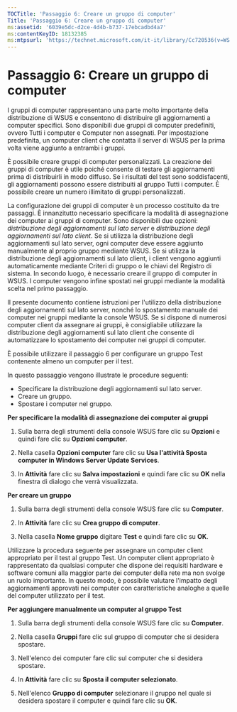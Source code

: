 ```yaml
---
TOCTitle: 'Passaggio 6: Creare un gruppo di computer'
Title: 'Passaggio 6: Creare un gruppo di computer'
ms:assetid: '6039e5dc-d2ce-4d4b-b737-17ebcadbd4a7'
ms:contentKeyID: 18132385
ms:mtpsurl: 'https://technet.microsoft.com/it-it/library/Cc720536(v=WS.10)'
---
```


Passaggio 6: Creare un gruppo di computer
=========================================

I gruppi di computer rappresentano una parte molto importante della distribuzione di WSUS e consentono di distribuire gli aggiornamenti a computer specifici. Sono disponibili due gruppi di computer predefiniti, ovvero Tutti i computer e Computer non assegnati. Per impostazione predefinita, un computer client che contatta il server di WSUS per la prima volta viene aggiunto a entrambi i gruppi.

È possibile creare gruppi di computer personalizzati. La creazione dei gruppi di computer è utile poiché consente di testare gli aggiornamenti prima di distribuirli in modo diffuso. Se i risultati del test sono soddisfacenti, gli aggiornamenti possono essere distribuiti al gruppo Tutti i computer. È possibile creare un numero illimitato di gruppi personalizzati.

La configurazione dei gruppi di computer è un processo costituito da tre passaggi. È innanzitutto necessario specificare la modalità di assegnazione dei computer ai gruppi di computer. Sono disponibili due opzioni: *distribuzione degli aggiornamenti sul lato server* e *distribuzione degli aggiornamenti sul lato client*. Se si utilizza la distribuzione degli aggiornamenti sul lato server, ogni computer deve essere aggiunto manualmente al proprio gruppo mediante WSUS. Se si utilizza la distribuzione degli aggiornamenti sul lato client, i client vengono aggiunti automaticamente mediante Criteri di gruppo o le chiavi del Registro di sistema. In secondo luogo, è necessario creare il gruppo di computer in WSUS. I computer vengono infine spostati nei gruppi mediante la modalità scelta nel primo passaggio.

Il presente documento contiene istruzioni per l'utilizzo della distribuzione degli aggiornamenti sul lato server, nonché lo spostamento manuale dei computer nei gruppi mediante la console WSUS. Se si dispone di numerosi computer client da assegnare ai gruppi, è consigliabile utilizzare la distribuzione degli aggiornamenti sul lato client che consente di automatizzare lo spostamento dei computer nei gruppi di computer.

È possibile utilizzare il passaggio 6 per configurare un gruppo Test contenente almeno un computer per il test.

In questo passaggio vengono illustrate le procedure seguenti:

-   Specificare la distribuzione degli aggiornamenti sul lato server.
-   Creare un gruppo.
-   Spostare i computer nel gruppo.

**Per specificare la modalità di assegnazione dei computer ai gruppi**
1.  Sulla barra degli strumenti della console WSUS fare clic su **Opzioni** e quindi fare clic su **Opzioni computer**.

2.  Nella casella **Opzioni computer** fare clic su **Usa l'attività Sposta computer in Windows Server Update Services**.

3.  In **Attività** fare clic su **Salva impostazioni** e quindi fare clic su **OK** nella finestra di dialogo che verrà visualizzata.

**Per creare un gruppo**
1.  Sulla barra degli strumenti della console WSUS fare clic su **Computer**.

2.  In **Attività** fare clic su **Crea gruppo di computer**.

3.  Nella casella **Nome gruppo** digitare **Test** e quindi fare clic su **OK**.

Utilizzare la procedura seguente per assegnare un computer client appropriato per il test al gruppo Test. Un computer client appropriato è rappresentato da qualsiasi computer che dispone dei requisiti hardware e software comuni alla maggior parte dei computer della rete ma non svolge un ruolo importante. In questo modo, è possibile valutare l'impatto degli aggiornamenti approvati nei computer con caratteristiche analoghe a quelle del computer utilizzato per il test.

**Per aggiungere manualmente un computer al gruppo Test**
1.  Sulla barra degli strumenti della console WSUS fare clic su **Computer**.

2.  Nella casella **Gruppi** fare clic sul gruppo di computer che si desidera spostare.

3.  Nell'elenco dei computer fare clic sul computer che si desidera spostare.

4.  In **Attività** fare clic su **Sposta il computer selezionato**.

5.  Nell'elenco **Gruppo di computer** selezionare il gruppo nel quale si desidera spostare il computer e quindi fare clic su **OK**.
